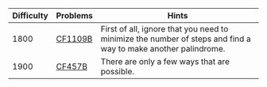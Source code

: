 | Difficulty | Problems | Hints |
| -------- | -------- | -------- |
| 1800 | [CF1109B](https://codeforces.com/problemset/problem/1109/B) | First of all, ignore that you need to minimize the number of steps and find a way to make another palindrome. |
| 1900 | [CF457B](https://codeforces.com/problemset/problem/457/B) | There are only a few ways that are possible. |